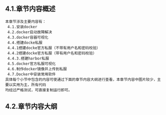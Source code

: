 
## 4.1.章节内容概述
    本章节涉及主要内容有：
     4.1.安装docker
     4.2.docker启动故障解决		
     4.3.docker容器可视化	
     4.4.搭建docke私服
     4.4.1搭建docke官方私服（不带有用户名和密码校验）
     4.4.2搭建docke官方私服（带有用户名和密码校验）	
     4.4.3.搭建harbor私服
     4.5.docker官方私服可视化
     4.6.制作docker镜像并上传到私服
     4.7.Docker中安装常用软件
	具体每个小节中包含的内容可使通过下面的章节内容大纲进行查看，本章节内容中图片较少，主要以实用为主，所有代码
    均经过严格测试，可直接复制运行即可。

## 4.2.章节内容大纲
	
<Markmap localtion="/enhance/markmap/environment/ubuntu/ubuntu2012/chapter/ubuntu2012-outline5-chapter4.html"/>

